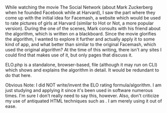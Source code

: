 While watching the movie The Social Network (about Mark Zuckerberg when he founded Facebook while at Harvard), I saw the part where they come up with the initial idea for Facemash, a website which would be used to rate pictures of girls at Harvard (similar to Hot or Not, a more popular version).  During the one of the scenes, Mark consults with his friend about the algorithm, which is written on a blackboard.  Since the movie glorifies the algorithm, I wanted to explore it further and actually apply it to some kind of app, and what better than similar to the original Facemash, which used the original algorithm?  At the time of this writing, there isn't any sites I could find that makes use of it, but only pages that discuss it.

ELO.php is a standalone, browser-based, file (although it may run on CLI) which shows and explains the algorithm in detail.  It would be redundant to do that here.

Obvious Note:  I did NOT write/invent the ELO rating formula/algorithm.  I am just studying and applying it since it's been used in software numerous times.  I'm sure I don't really need to say this, however.  Also, don't criticize my use of antiquated HTML techniques such as <font color="">.  I am merely using it out of ease.